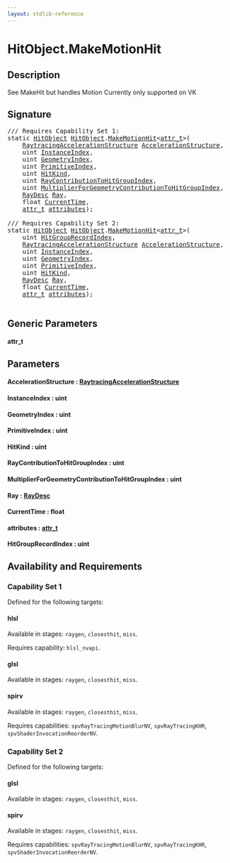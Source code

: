```yaml
---
layout: stdlib-reference
---
```


# HitObject\.MakeMotionHit

## Description

See MakeHit but handles Motion
Currently only supported on VK




## Signature 

<pre>
/// Requires Capability Set 1:
<span class='code_keyword'>static</span> <a href="index.html" class="code_type">HitObject</a> <a href="index.html" class="code_type">HitObject</a>.<a href="makemotionhit-04a.html">MakeMotionHit</a>&lt;<a href="makemotionhit-04a.html#typeparam-attr_t" class="code_type">attr_t</a>&gt;(
    <a href="../raytracingaccelerationstructure-0am/index.html" class="code_type">RaytracingAccelerationStructure</a> <a href="makemotionhit-04a.html#decl-AccelerationStructure" class="code_param">AccelerationStructure</a>,
    <span class="code_keyword">uint</span> <a href="makemotionhit-04a.html#decl-InstanceIndex" class="code_param">InstanceIndex</a>,
    <span class="code_keyword">uint</span> <a href="makemotionhit-04a.html#decl-GeometryIndex" class="code_param">GeometryIndex</a>,
    <span class="code_keyword">uint</span> <a href="makemotionhit-04a.html#decl-PrimitiveIndex" class="code_param">PrimitiveIndex</a>,
    <span class="code_keyword">uint</span> <a href="makemotionhit-04a.html#decl-HitKind" class="code_param">HitKind</a>,
    <span class="code_keyword">uint</span> <a href="makemotionhit-04a.html#decl-RayContributionToHitGroupIndex" class="code_param">RayContributionToHitGroupIndex</a>,
    <span class="code_keyword">uint</span> <a href="makemotionhit-04a.html#decl-MultiplierForGeometryContributionToHitGroupIndex" class="code_param">MultiplierForGeometryContributionToHitGroupIndex</a>,
    <a href="../raydesc-03/index.html" class="code_type">RayDesc</a> <a href="makemotionhit-04a.html#decl-Ray" class="code_param">Ray</a>,
    <span class="code_keyword">float</span> <a href="makemotionhit-04a.html#decl-CurrentTime" class="code_param">CurrentTime</a>,
    <a href="makemotionhit-04a.html#typeparam-attr_t" class="code_type">attr_t</a> <a href="makemotionhit-04a.html#decl-attributes" class="code_param">attributes</a>);

/// Requires Capability Set 2:
<span class='code_keyword'>static</span> <a href="index.html" class="code_type">HitObject</a> <a href="index.html" class="code_type">HitObject</a>.<a href="makemotionhit-04a.html">MakeMotionHit</a>&lt;<a href="makemotionhit-04a.html#typeparam-attr_t" class="code_type">attr_t</a>&gt;(
    <span class="code_keyword">uint</span> <a href="makemotionhit-04a.html#decl-HitGroupRecordIndex" class="code_param">HitGroupRecordIndex</a>,
    <a href="../raytracingaccelerationstructure-0am/index.html" class="code_type">RaytracingAccelerationStructure</a> <a href="makemotionhit-04a.html#decl-AccelerationStructure" class="code_param">AccelerationStructure</a>,
    <span class="code_keyword">uint</span> <a href="makemotionhit-04a.html#decl-InstanceIndex" class="code_param">InstanceIndex</a>,
    <span class="code_keyword">uint</span> <a href="makemotionhit-04a.html#decl-GeometryIndex" class="code_param">GeometryIndex</a>,
    <span class="code_keyword">uint</span> <a href="makemotionhit-04a.html#decl-PrimitiveIndex" class="code_param">PrimitiveIndex</a>,
    <span class="code_keyword">uint</span> <a href="makemotionhit-04a.html#decl-HitKind" class="code_param">HitKind</a>,
    <a href="../raydesc-03/index.html" class="code_type">RayDesc</a> <a href="makemotionhit-04a.html#decl-Ray" class="code_param">Ray</a>,
    <span class="code_keyword">float</span> <a href="makemotionhit-04a.html#decl-CurrentTime" class="code_param">CurrentTime</a>,
    <a href="makemotionhit-04a.html#typeparam-attr_t" class="code_type">attr_t</a> <a href="makemotionhit-04a.html#decl-attributes" class="code_param">attributes</a>);

</pre>

## Generic Parameters

####  <a id="typeparam-attr_t"></a>attr\_t

## Parameters

####  <a id="decl-AccelerationStructure"></a>AccelerationStructure  : [RaytracingAccelerationStructure](../raytracingaccelerationstructure-0am/index.html)
####  <a id="decl-InstanceIndex"></a>InstanceIndex  : uint
####  <a id="decl-GeometryIndex"></a>GeometryIndex  : uint
####  <a id="decl-PrimitiveIndex"></a>PrimitiveIndex  : uint
####  <a id="decl-HitKind"></a>HitKind  : uint
####  <a id="decl-RayContributionToHitGroupIndex"></a>RayContributionToHitGroupIndex  : uint
####  <a id="decl-MultiplierForGeometryContributionToHitGroupIndex"></a>MultiplierForGeometryContributionToHitGroupIndex  : uint
####  <a id="decl-Ray"></a>Ray  : [RayDesc](../raydesc-03/index.html)
####  <a id="decl-CurrentTime"></a>CurrentTime  : float
####  <a id="decl-attributes"></a>attributes  : [attr\_t](makemotionhit-04a.html#typeparam-attr_t)
####  <a id="decl-HitGroupRecordIndex"></a>HitGroupRecordIndex  : uint

## Availability and Requirements

### Capability Set 1

Defined for the following targets:

#### hlsl
Available in stages: `raygen`, `closesthit`, `miss`.

Requires capability: `hlsl_nvapi`.
#### glsl
Available in stages: `raygen`, `closesthit`, `miss`.

#### spirv
Available in stages: `raygen`, `closesthit`, `miss`.

Requires capabilities: `spvRayTracingMotionBlurNV`, `spvRayTracingKHR`, `spvShaderInvocationReorderNV`.

### Capability Set 2

Defined for the following targets:

#### glsl
Available in stages: `raygen`, `closesthit`, `miss`.

#### spirv
Available in stages: `raygen`, `closesthit`, `miss`.

Requires capabilities: `spvRayTracingMotionBlurNV`, `spvRayTracingKHR`, `spvShaderInvocationReorderNV`.


